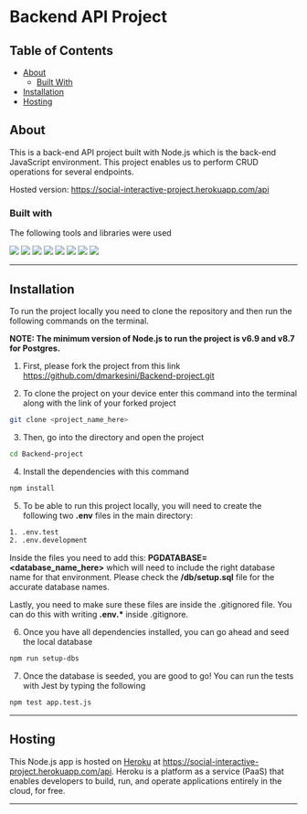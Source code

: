 # Backend API Project

## Table of Contents

- [About](#about)
  - [Built With](#built-with)
- [Installation](#installation)
- [Hosting](#hosting)

## About

This is a back-end API project built with Node.js which is the back-end JavaScript environment. This project enables us to perform CRUD operations for several endpoints.

Hosted version: https://social-interactive-project.herokuapp.com/api

### Built with

The following tools and libraries were used

[<img src="https://img.shields.io/badge/-Node.js-grey">](https://nodejs.org/en/) [<img src="https://img.shields.io/badge/-Express-green">](https://expressjs.com/) [<img src="https://img.shields.io/badge/-Postgres-orange">](https://www.npmjs.com/package/pg) [<img src="https://img.shields.io/badge/-Jest-blue">](https://www.npmjs.com/package/jest) [<img src="https://img.shields.io/badge/-Jest--Sorted-purple">](https://www.npmjs.com/package/jest-sorted) [<img src="https://img.shields.io/badge/-Husky-yellow">](https://www.npmjs.com/package/husky) [<img src="https://img.shields.io/badge/-Supertest-green">](https://www.npmjs.com/package/supertest) [<img src="https://img.shields.io/badge/-Pg--format-red">](https://www.npmjs.com/package/pg-format)

---

## Installation

To run the project locally you need to clone the repository and then run the following commands on the terminal.

<b>NOTE: The minimum version of Node.js to run the project is v6.9 and v8.7 for Postgres. </b>

1. First, please fork the project from this link https://github.com/dmarkesini/Backend-project.git

2. To clone the project on your device enter this command into the terminal along with the link of your forked project

```sh
git clone <project_name_here>
```

3. Then, go into the directory and open the project

```sh
cd Backend-project
```

4. Install the dependencies with this command

```sh
npm install
```

5. To be able to run this project locally, you will need to create the following two <b>.env</b> files in the main directory:

```sh
1. .env.test
2. .env.development
```

Inside the files you need to add this: <b>PGDATABASE=<database_name_here></b> which will need to include the right database name for that environment. Please check the <b> /db/setup.sql</b> file for the accurate database names.

Lastly, you need to make sure these files are inside the .gitignored file. You can do this with writing <b>.env.\*</b> inside .gitignore.

6. Once you have all dependencies installed, you can go ahead and seed the local database

```sh
npm run setup-dbs
```

7. Once the database is seeded, you are good to go! You can run the tests with Jest by typing the following

```sh
npm test app.test.js
```

---

## Hosting

This Node.js app is hosted on [Heroku](https://dashboard.heroku.com/apps) at https://social-interactive-project.herokuapp.com/api.
Heroku is a platform as a service (PaaS) that enables developers to build, run, and operate applications entirely in the cloud, for free.

---
